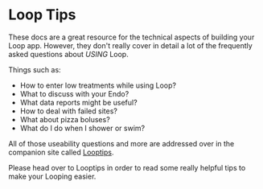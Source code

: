 # Loop Tips

These docs are a great resource for the technical aspects of building your Loop app.  However, they don't really cover in detail a lot of the frequently asked questions about *USING* Loop. 

Things such as:
* How to enter low treatments while using Loop?
* What to discuss with your Endo?
* What data reports might be useful?
* How to deal with failed sites?
* What about pizza boluses?
* What do I do when I shower or swim?

All of those useability questions and more are addressed over in the companion site called [Looptips](https://looptips.org).  

Please head over to Looptips in order to read some really helpful tips to make your Looping easier.
